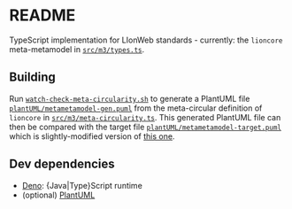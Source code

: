 # README

TypeScript implementation for LIonWeb standards - currently: the `lioncore` meta-metamodel in [`src/m3/types.ts`](./src/m3/types.ts).


## Building

Run [`watch-check-meta-circularity.sh`](./watch-check-meta-circularity.sh) to generate a PlantUML file [`plantUML/metametamodel-gen.puml`](./plantUML/metametamodel-gen.puml) from the meta-circular definition of `lioncore` in [`src/m3/meta-circularity.ts`](./src/m3/meta-circularity.ts).
This generated PlantUML file can then be compared with the target file [`plantUML/metametamodel-target.puml`](./plantUML/metametamodel-target.puml) which is slightly-modified version of [this one](https://github.com/LIonWeb-org/organization/blob/main/lioncore/metametamodel.puml).


## Dev dependencies

* [Deno](https://deno.land/): {Java|Type}Script runtime
* (optional) [PlantUML](https://plantuml.com/)

